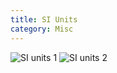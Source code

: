 ```yaml
---
title: SI Units
category: Misc
---
```

![SI units 1](/images/si_units/si_einheiten_1.jpeg)
![SI units 2](/images/si_units/si_einheiten_2.jpeg)
